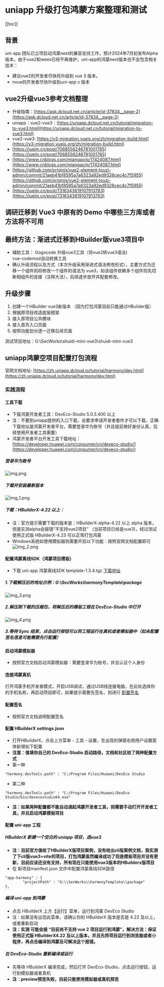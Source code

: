 
# uniapp 升级打包鸿蒙方案整理和测试
[[toc]]


## 背景
uni-app 团队已立项启动鸿蒙next的兼容支持工作，预计2024年7月初发布Alpha版本。由于vue2和weex已经不再维护，uni-app的鸿蒙next版本也不会包含相关技术：
- 建议vue2的开发者尽快将升级到 vue 3 版本。
- nvue的开发者尽快升级到uni-app x 版本

## vue2升级vue3参考文档整理
- 升级指南：[https://ask.dcloud.net.cn/article/id-37834__page-2](https://ask.dcloud.net.cn/article/id-37834__page-2)
- uniapp：vue2-vue3：[https://uniapp.dcloud.net.cn/tutorial/migration-to-vue3.html](https://uniapp.dcloud.net.cn/tutorial/migration-to-vue3.html)
- vue2-vue3: [https://v3-migration.vuejs.org/zh/migration-build.html](https://v3-migration.vuejs.org/zh/migration-build.html)
- [https://juejin.cn/post/7068556246781001765](https://juejin.cn/post/7068556246781001765)
- [https://www.cnblogs.com/miangao/p/17424087.html](https://www.cnblogs.com/miangao/p/17424087.html)
- [https://github.com/originjs/vue2-element-touzi-admin/commit/21aeb41bf8595a7a6323a92ed9326cec4c7f5955](https://github.com/originjs/vue2-element-touzi-admin/commit/21aeb41bf8595a7a6323a92ed9326cec4c7f5955)
- [https://juejin.cn/post/7316343619107913763](https://juejin.cn/post/7316343619107913763)

## 调研迁移到 Vue3 中原有的 Demo 中哪些三方库或者方法将不可用

## 最终方法：渐进式迁移到HBuilder版vue3项目中
- 辅助工具：
  Gogocode 升级vue3工具（将vue2转vue3语法)<br>
  vue-codemod自动转换工具
- 确认升级流程以及方式（本次升级采用渐进式语法修改形式），主要方式为迁移一个组件则将修改一个组件的语法为 vue3，如该组件依赖多个组件则先切断相组件的连接（注释大法），后续逐步放开并配套修改。

## 升级步骤
1. 创建一个HBuilder vue3新版本
   （因为打包鸿蒙目前只能通过HBuilder版）
2. 根据原项目改造底层框架
3. 接入原项目公共模块
4. 接入首页入口页面
5. 按照功能划分逐一迁移后续页面

测试项目地址：G:\SecWorks\shuidi-mini-vue3\shuidi-mini-vue3

## uniapp鸿蒙空项目配置打包流程
官网文档地址: [https://zh.uniapp.dcloud.io/tutorial/harmony/dev.html](https://zh.uniapp.dcloud.io/tutorial/harmony/dev.html)

### 实践流程
#### 工具下载
- 下载鸿蒙开发者工具：DevEco-Studio 5.0.3.400 以上
- 注：不要到uniapp提供的入口下载，会要求申请开发者套件才可以下载，正确下载地址是鸿蒙开发者平台，需要登录华为账号（并且提前做好身份认真，后续使用开发者工具需要）
- 鸿蒙开发者平台开发工具下载地址：[https://developer.huawei.com/consumer/cn/deveco-studio/](https://developer.huawei.com/consumer/cn/deveco-studio/)

##### 登录华为账号
![img.png](../../../.vuepress/public/images/frontEnd/harmony/img.png)


##### 下载并安装最新版本
![img_1.png](../../../.vuepress/public/images/frontEnd/harmony/img_1.png)

##### 下载：HBuilderX-4.22 以上：
- 注：官方提示需要下载的版本是：HBuilderX-alpha-4.22 以上  alpha 版本，但是实测alpha会报错“不支持vue2项目” （当前项目已经是vue3)，经过测试使用正式版 HBuilderX-4.23 可以正常打包鸿蒙
- Windows系统如使用模拟器则需要开启以下功能：按照官网文档配置即可
![img_2.png](../../../.vuepress/public/images/frontEnd/harmony/img_2.png)

#### 配置鸿蒙离线SDK（鸿蒙项目模板）
- 下载 uni-app 鸿蒙离线SDK template-1.3.4.tgz [下载地址](https://web-ext-storage.dcloud.net.cn/uni-app/harmony/zip/template-1.3.4.tgz)
##### 1.下载解压后的地址示例：G:\SecWorks\harmonyTemplate\package
![img_3.png](../../../.vuepress/public/images/frontEnd/harmony/img_3.png)
##### 2.解压刚下载的压缩包，将解压后的模板工程在 DevEco-Studio 中打开
![img_4.png](../../../.vuepress/public/images/frontEnd/harmony/img_4.png)
##### 3.等待 Sync 结束，点击运行按钮可以将工程运行在真机或者模拟器中（如未配置签名信息可能需要先行配置）

#### 启动鸿蒙模拟器
- 按照官方文档启动鸿蒙模拟器：需要登录华为账号，并且认证个人身份

#### 连接鸿蒙真机
打开鸿蒙手机开发者模式，开启USB调试，通过USB线连接电脑，在此处选择你的手机名称，再启动项目即可，如果提示需要先签名，则进行 [配置签名](https://zh.uniapp.dcloud.io/tutorial/harmony/dev.html#signature)

#### 配置签名
- 按照官方文档说明配置签名

#### 配置 HBuilderX settings.json
- 打开HBuilderX，点击上方菜单 - 工具 - 设置，在出现的弹窗右侧用户设置窗体新增如下配置
- **注意：值填你自己的 DevEco-Studio 启动路径，文档和社区给了两种配置方式**
- 第一种
```
"harmony.devTools.path" : "C:/Program Files/Huawei/DevEco Studio
```
- 第二种
```
"harmony.devTools.path" : "C:/Program Files/Huawei/DevEco Studio/bin/devecostudio64.exe"
```
- **注：如果两种配置都不能自动调起鸿蒙开发者工具，则需要手动打开开发者工具，并且启动鸿蒙模板项目**

#### 配置 uni-app 工程
##### HBuilderX 新建一个空白的 uniapp 项目，选vue3
- **注：目前官方值给了HBuilderX版项目案例，没有给出cli版案例文档，我实测了下cli版vue3+vite的项目，打包鸿蒙虽然编译成功了但是模板项目并没有更新，目前应该还没有支持，所有现在只能使用vue3版本的HBuilderx版项目**
- 在 新项目manifest.json 文件中配置鸿蒙离线SDK路径
```
"app-harmony" : {
        "projectPath" : "G:\\SecWorks\\harmonyTemplate\\package"
},
```
##### 编译 uni-app 到鸿蒙
- 点击 HBuilderX 上方【运行】菜单，运行到鸿蒙 DevEco Studio
- 注：如果没有出现此菜单，请确认你的 HBuilderX 版本是否是 4.22 及以上，或者重新启动
- **注：实测 可能会报 “目前尚不支持 vue 2 项目运行到鸿蒙”，解决方法：保证使用正式版 HBuilderX4.22 及以上版本，并且先将项目运行到浏览器或者小程序，再点击编译到鸿蒙及可解决这个报错。**

##### 在 DevEco-Studio 重新编译或运行
- 先等待 HBuilderX 编译完成，然后打开 DevEco-Studio，点击运行按钮，运行到模拟器或者真机
- **注：preview预览失败，目前只能使用模拟器或真机预览**
